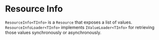 # Resource Info

`ResourceInfo<TInfo>` is a `Resource` that exposes a list of values. `ResourceInfoLoader<TInfo>` implements `IValueLoader<TInfo>` for retrieving those values synchronously or asynchronously.
